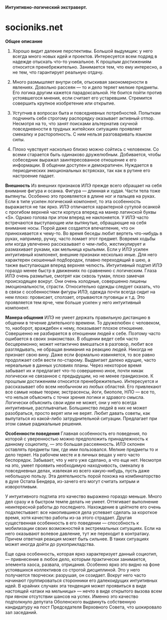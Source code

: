 **Интуитивно-логический экстраверт.**

# socioniks.net
**Общее описание**
1. Хорошо видит далекие перспективы. Большой выдумщик: у него всегда много новых идей и проектов. Интересуется всем подряд в надежде отыскать что-то уникальное. К прошлым достижениям относится пренебрежительно. Занимается тем, что ему интересно, а не тем, что гарантирует реальную отдачу.

2. Много размышляет внутри себя, отыскивая закономерности в явлениях. Довольно рассеян — то и дело теряет мелкие предметы. Его логика другим кажется парадоксальной. Не боится пойти против устоявшегося мнения, если считает его устаревшим. Стремится совершить крупное изобретение или открытие.

3. Уступчив в вопросах быта и повседневных потребностей. Попыткам подчинить себя строгому распорядку оказывает активный отпор. Несмотря на то, что занят поисками альтернатив скучной повседневности в трудных житейских ситуациях проявляет смекалку и расторопность. С ним нельзя разговаривать языком силы.

4. Плохо чувствует насколько близко можно сойтись с человеком. Со всеми старается быть одинаково дружелюбным. Добивается, чтобы собеседник выражал заинтересованное отношение к его информации. В общении доступен и демократичен. Нуждается в периодических эмоциональных встрясках, так как в рутине его настроение падает.

**Внешность**
Из внешних признаков ИЛЭ прежде всего обращает на себя внимание фигура и осанка. Фигура — длинная и худая. Части тела тоже вытянуты. Особенно это проявляется в длине ног и пальцев на руках. Если в типе усилен логический компонент, то эта особенность выражается не так ярко. ИЛЭ отличается характерной сутулой осанкой с прогибом верхней части корпуса вперед на манер латинской буквы «S». Однако голова при этом вперед не наклоняется. У ИЛЭ часто встречаются выступающие или вытянутые, обращающие на себя внимание носы. Порой даже создается впечатление, что он принюхивается к чему-то. Во время беседы любит вертеть что-нибудь в руках, например, ручку, часто ломает этот предмет. Вовремя ходьбы или когда увлеченно рассказывает о чем-либо, жестикулирует и размахивает руками, как мельница крыльями. Если у ИЛЭ усилен интуитивный компонент, внешние признаки несколько иные. Для него характерен скошенный подбородок, плавно переходящий в шею, а также выступающая вперед верхняя челюсть. Интуитивный подтип ИЛЭ гораздо менее быстр в движениях по сравнению с логическим. Глаза ИЛЭ очень размытые, смотрят как сквозь туман, плохо замечая происходящее вокруг. Они очень холодные, совершенно лишены эмоциональности, страсти. Относительно одежды следует сказать, что в связи с особенностями фигуры ИЛЭ, одежда почти всегда сидит на нем плохо: провисает, сползает, отрываются пуговицы и т.д. Это проявляется тем ярче, чем больше усилен у него интуитивный компонент.

**Манера общения**
ИЛЭ не умеет держать правильную дистанцию в общении в течение длительного времени. То дружелюбен с человеком, то, наоборот, враждебен к нему, показывает плохое отношение. Совершенно не разбирается в отношении людей к себе. Поэтому часто ошибается в своих знакомствах. В общении ведет себя часто бесцеремонно; может нетактично вмешаться в разговор, любит все разглядывать, не обращая внимания на реакцию людей. Никогда не признает свою вину. Даже если формально извиняется, то все равно продолжает себя вести по-старому. Выдвигает далеко идущие, часто нереальные в данных условиях планы. Через некоторое время забывает их и предлагает что-то совершенно иное, почти никак логически не связанное с предыдущим, но не менее грандиозное. К прошлым достижениям относится пренебрежительно. Интересуется и рассказывает обо всем необычном из любых областей. Его привлекают все самые новые теории; экстрасенсы, йоги, биополе, НЛО — все то, что нельзя объяснить с точки зрения логики и здравого смысла. Логически объяснить свои идеи не может, они у него всегда интуитивные, расплывчатые. Большинство людей в них не может разобраться, просто верят или не верят. Любит давать советы, как выпутаться из какой-либо затруднительной ситуации. Предлагает при этом самые радикальные решения.

**Особенности поведения**
Главная особенность его поведения, по которой с уверенностью можно предположить принадлежность к данному социотипу, — это большая рассеянность. ИЛЭ склонен оставлять предметы там, где ими пользовался. Мелкие предметы то и дело теряет. На рабочем месте и в личных вещах у него часто беспорядок. Забывает, что у него уже сделано, а что еще нет. Несмотря на это, умеет проявить необходимую находчивость, смекалку в повседневных делах, извлекая из всего какую-нибудь, пусть даже небольшую пользу. Эта деятельность порой похожа на комбинаторство в духе Остапа Бендера, из-зачего его могут считать хитрым и изворотливым.

У интуитивного подтипа это качество выражено гораздо меньше. Много дел сразу и в быстром темпе делать не умеет. Оттягивает выполнение неинтересной работы до последнего. Нахождение в цейтноте его очень подхлестывает: все накопившиеся дела успевает сделать за короткое время, хотя качество работы из-за этого страдает. Другая существенная особенность в его поведении — способность к мобилизации своих возможностей в экстремальных ситуациях. Если на него оказывают волевое давление, тут же переходит в контратаку. Причем ответная реакция может быть сильнее. В таких ситуациях может иногда дойти до рукоприкладства.

Еще одна особенность, которая ярко характеризует данный социотип, — привнесение в любое дело, которым практически занимается, элемента хаоса, развала, отрицания. Особенно ярко это видно на фоне устоявшихся коллективов со строгой дисциплиной. Это у него получается творчески: разрушая, он созидает. Вокруг него часто начинают группироваться сторонники его далекоидущих интуитивных идей. В крайних случаях эта тенденция может проявиться в виде настоящей «атаки на мельницы» — нечто в виде открытого вызова всем при явном отсутствии шансов на успех. Именно это качество подтолкнуло депутата Оболенского выдвинуть собственную кандидатуру на пост Председателя Верховного Совета, что шокировало зал заседаний.